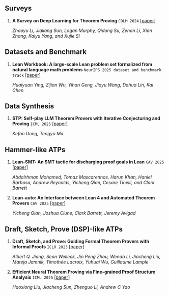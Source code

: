 ## Surveys

1. **A Survey on Deep Learning for Theorem Proving** `COLM 2024` [[paper]](https://arxiv.org/pdf/2404.09939)

   *Zhaoyu Li, Jialiang Sun, Logan Murphy, Qidong Su, Zenan Li, Xian Zhang, Kaiyu Yang, and Xujie Si* 



## Datasets and Benchmark
1. **Lean Workbook: A large-scale Lean problem set formalized from natural language math problems** `NeurIPS 2025 dataset and benchmark track` [[paper]](https://arxiv.org/abs/2406.03847)
  
   *Huaiyuan Ying, Zijian Wu, Yihan Geng, Jiayu Wang, Dahua Lin, Kai Chen*

## Data Synthesis
1. **STP: Self-play LLM Theorem Provers with Iterative Conjecturing and Proving**
`ICML 2025` [[paper]](https://arxiv.org/abs/2502.00212)

   *Kefan Dong, Tengyu Ma*


## Hammer-like ATPs
1. **Lean-SMT: An SMT tactic for discharging proof goals in Lean** `CAV 2025` [[paper]](https://arxiv.org/abs/2505.15796)

   *Abdalrhman Mohamed, Tomaz Mascarenhas, Harun Khan, Haniel Barbosa, Andrew Reynolds, Yicheng Qian, Cesare Tinelli, and Clark Barrett*

2. **Lean-auto: An Interface between Lean 4 and Automated Theorem Provers** `CAV 2025` [[paper]](https://arxiv.org/abs/2505.14929)

   *Yicheng Qian, Joshua Clune, Clark Barrett, Jeremy Avigad*

## Draft, Sketch, Prove (DSP)-like ATPs

1. **Draft, Sketch, and Prove: Guiding Formal Theorem Provers with Informal Proofs** `ICLR 2023` [[paper]](https://arxiv.org/abs/2210.12283)

   *Albert Q. Jiang, Sean Welleck, Jin Peng Zhou, Wenda Li, Jiacheng Liu, Mateja Jamnik, Timothée Lacroix, Yuhuai Wu, Guillaume Lample*


2. **Efficient Neural Theorem Proving via Fine-grained Proof Structure Analysis** `ICML 2025` [[paper]](https://arxiv.org/abs/2501.18310)

   *Haoxiong Liu, Jiacheng Sun, Zhenguo Li, Andrew C Yao*